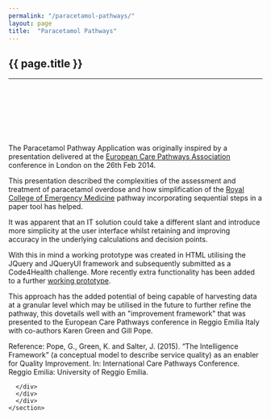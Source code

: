 ```yaml
---
permalink: "/paracetamol-pathways/"
layout: page
title:  "Paracetamol Pathways"
---
```


<section class="bg-primary text-white" id="about" style="padding-bottom:50px">
      <div class="container text-center">
        <h2 class="mb-4">{{ page.title }}</h2>
       </div>
       <hr class="light my-4">
</section>

<section id="chat-bot" style="padding-top:50px">
      <div class="container">
        <div class="row">
          <div class="col-lg-12">
<p>The Paracetamol Pathway Application was originally inspired by a presentation delivered at the <a href="http://e-p-a.org/news/care-pathways-for-quality-improvement-learning-from-the-liverpool-care-pathway/" target="_blank">European Care Pathways Association</a> conference in London on the 26th Feb 2014. </p>

<p>This presentation described the complexities of the assessment and treatment of paracetamol overdose and how simplification of the <a href="http://www.rcem.ac.uk/RCEM/Quality_Policy/Clinical_Standards_Guidance/RCEM_Guidance/Paracetamol_Overdose/RCEM/Quality-Policy/Clinical_Standards_Guidance/RCEM_Guidance_Folder/Paracetamol_Overdose.aspx?hkey=73011590-54b3-491e-a526-187d83af830a" target="_blank">Royal College of Emergency Medicine</a> pathway incorporating sequential steps in a paper tool has helped.</p>

<p>It was apparent that an IT solution could take a different slant and introduce more simplicity at the user interface whilst retaining and improving accuracy in the underlying calculations and decision points.</p> 

<p>With this in mind a working prototype was created in HTML utilising the JQuery and JQueryUI framework and subsequently submitted as a Code4Health challenge. More recently extra functionality has been added to a further <a href="http://www.ideasofmine.net23.net/ParacetamolPathway/ParacetamolPathway.html" target="_blank">working prototype</a>.</p> 

<p>This approach has the added potential of being capable of harvesting data at a granular level which may be utilised in the future to further refine the pathway, this dovetails well with an "improvement framework" that was presented to the European Care Pathways conference in Reggio Emilia Italy with co-authors Karen Green and Gill Pope.</p>

<p>Reference: Pope, G., Green, K. and Salter, J. (2015). “The Intelligence Framework” (a conceptual model to describe service quality) as an enabler for Quality Improvement. In: International Care Pathways Conference. Reggio Emilia: University of Reggio Emilia.</p>

        
      </div>
	  </div>
	  </div>
    </section>
